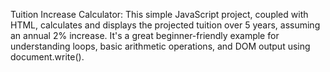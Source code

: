 Tuition Increase Calculator:
This simple JavaScript project, coupled with HTML, calculates and displays the projected tuition over 5 years, assuming an annual 2% increase. It's a great beginner-friendly example for understanding loops, basic arithmetic operations, and DOM output using document.write().
